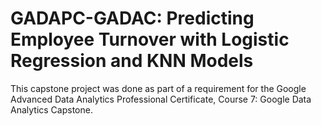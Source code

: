 # GADAPC-GADAC: Predicting Employee Turnover with Logistic Regression and KNN Models
This capstone project was done as part of a requirement for the Google Advanced Data Analytics Professional Certificate, Course 7: Google Data Analytics Capstone.
